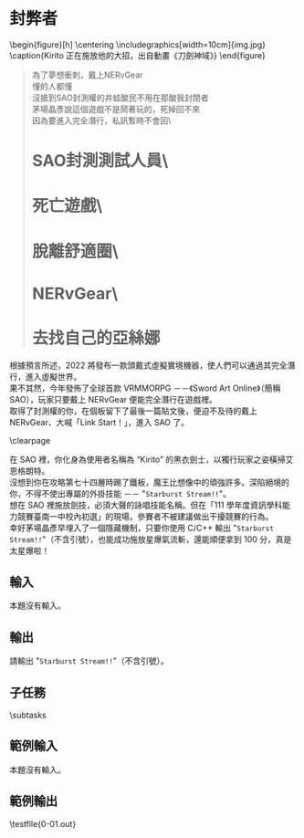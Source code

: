 # 封弊者

\begin{figure}[h]
\centering
\includegraphics[width=10cm]{img.jpg}
\caption{Kirito 正在施放他的大招，出自動畫《刀劍神域》}
\end{figure}

> 為了夢想衝刺，戴上NERvGear\
> 懂的人都懂\
> 沒搶到SAO封測權的井蛙酸民不用在那酸我封閉者\
> 茅場晶彥說這個遊戲不是鬧著玩的，死掉回不來\
> 因為要進入完全潛行，私訊暫時不會回\
> # SAO封測測試人員\
> # 死亡遊戲\
> # 脫離舒適圈\
> # NERvGear\
> # 去找自己的亞絲娜

根據預言所述，2022 將發布一款頭戴式虛擬實境機器，使人們可以通過其完全潛行，進入虛擬世界。\
果不其然，今年發佈了全球首款 VRMMORPG －－《Sword Art Online》（簡稱 SAO），玩家只要戴上 NERvGear 便能完全潛行在遊戲裡。\
取得了封測權的你，在個板留下了最後一篇貼文後，便迫不及待的戴上 NERvGear、大喊「Link Start！」，進入 SAO 了。

\clearpage

在 SAO 裡，你化身為使用者名稱為 “Kirito” 的黑衣劍士，以獨行玩家之姿橫掃艾恩格朗特。\
沒想到你在攻略第七十四層時踢了鐵板，魔王比想像中的頑強許多。深陷絕境的你，不得不使出專屬的外掛技能 －－ "`Starburst Stream!!`"。\
想在 SAO 裡施放劍技，必須大聲的詠唱技能名稱。但在「111 學年度資訊學科能力競賽臺南一中校內初選」的現場，參賽者不被建議做出干擾競賽的行為。\
幸好茅場晶彥早埋入了一個隱藏機制，只要你使用 C/C++ 輸出 "`Starburst Stream!!`"（不含引號），也能成功施放星爆氣流斬，還能順便拿到 100 分，真是太星爆啦！

## 輸入
本題沒有輸入。

## 輸出
請輸出 "`Starburst Stream!!`"（不含引號）。

## 子任務
\subtasks

## 範例輸入
本題沒有輸入。

## 範例輸出
\testfile{0-01.out}
